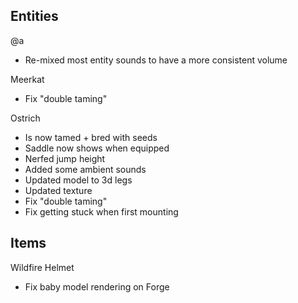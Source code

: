 Entities
---
@a
- Re-mixed most entity sounds to have a more consistent volume

Meerkat
- Fix "double taming"

Ostrich
- Is now tamed + bred with seeds
- Saddle now shows when equipped
- Nerfed jump height
- Added some ambient sounds
- Updated model to 3d legs
- Updated texture
- Fix "double taming"
- Fix getting stuck when first mounting

Items
---
Wildfire Helmet
- Fix baby model rendering on Forge